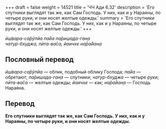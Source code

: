 +++
draft = false
weight = 14521
title = 'ЧЧ Ади 6.32'
description = 'Его спутники выглядят так же, как Сам Господь. У них, как и у Нараяны, по четыре руки, и они носят желтые одежды.'
summary = 'Его спутники выглядят так же, как Сам Господь. У них, как и у Нараяны, по четыре руки, и они носят желтые одежды.'
+++

_ӣш́вара-са̄рӯпйа па̄йа па̄ришада-ган̣а  
чатур-бхуджа, пӣта-ва̄са, йаичхе на̄ра̄йан̣а_

## Пословный перевод

_ӣш́вара_\-_са̄рӯпйа_ — облик, подобный облику Господа; _па̄йа_ — обретают; _па̄ришада_\-_ган̣а_ — спутники; _чатур_\-_бхуджа_ — четыре руки; _пӣта_\-_ва̄са_ — желтые одежды; _йаичхе_ — как; _на̄ра̄йан̣а_ — Господь Нараяна.

## Перевод

**Его спутники выглядят так же, как Сам Господь. У них, как и у Нараяны, по четыре руки, и они носят желтые одежды.**
